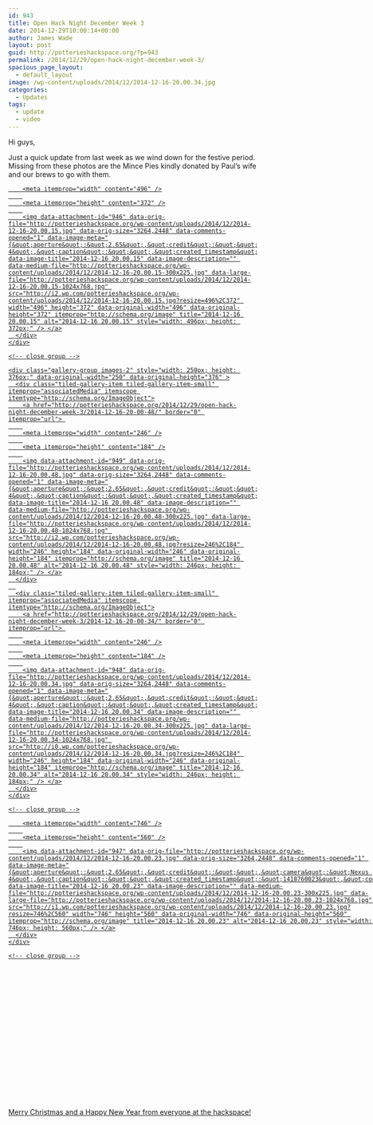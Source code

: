 ```yaml
---
id: 943
title: Open Hack Night December Week 3
date: 2014-12-29T10:00:14+00:00
author: James Wade
layout: post
guid: http://potterieshackspace.org/?p=943
permalink: /2014/12/29/open-hack-night-december-week-3/
spacious_page_layout:
  - default_layout
image: /wp-content/uploads/2014/12/2014-12-16-20.00.34.jpg
categories:
  - Updates
tags:
  - update
  - video
---
```

Hi guys,

Just a quick update from last week as we wind down for the festive period. Missing from these photos are the Mince Pies kindly donated by Paul&#8217;s wife and our brews to go with them.

<div class="tiled-gallery type-rectangular tiled-gallery-unresized" data-original-width="750" data-carousel-extra='{&quot;blog_id&quot;:1,&quot;permalink&quot;:&quot;http:\/\/potterieshackspace.org\/2014\/12\/29\/open-hack-night-december-week-3\/&quot;,&quot;likes_blog_id&quot;:72703358}' itemscope itemtype="http://schema.org/ImageGallery" >
  <div class="gallery-row" style="width: 750px; height: 376px;" data-original-width="750" data-original-height="376" >
    <div class="gallery-group images-1" style="width: 500px; height: 376px;" data-original-width="500" data-original-height="376" >
      <div class="tiled-gallery-item tiled-gallery-item-large" itemprop="associatedMedia" itemscope itemtype="http://schema.org/ImageObject">
        <a href="http://potterieshackspace.org/2014/12/29/open-hack-night-december-week-3/2014-12-16-20-00-15/" border="0" itemprop="url"> 
        
        <meta itemprop="width" content="496" />
        
        <meta itemprop="height" content="372" />
        
        <img data-attachment-id="946" data-orig-file="http://potterieshackspace.org/wp-content/uploads/2014/12/2014-12-16-20.00.15.jpg" data-orig-size="3264,2448" data-comments-opened="1" data-image-meta="{&quot;aperture&quot;:&quot;2.65&quot;,&quot;credit&quot;:&quot;&quot;,&quot;camera&quot;:&quot;Nexus 4&quot;,&quot;caption&quot;:&quot;&quot;,&quot;created_timestamp&quot;:&quot;1418760015&quot;,&quot;copyright&quot;:&quot;&quot;,&quot;focal_length&quot;:&quot;4.6&quot;,&quot;iso&quot;:&quot;700&quot;,&quot;shutter_speed&quot;:&quot;0.05&quot;,&quot;title&quot;:&quot;&quot;,&quot;orientation&quot;:&quot;0&quot;}" data-image-title="2014-12-16 20.00.15" data-image-description="" data-medium-file="http://potterieshackspace.org/wp-content/uploads/2014/12/2014-12-16-20.00.15-300x225.jpg" data-large-file="http://potterieshackspace.org/wp-content/uploads/2014/12/2014-12-16-20.00.15-1024x768.jpg" src="http://i2.wp.com/potterieshackspace.org/wp-content/uploads/2014/12/2014-12-16-20.00.15.jpg?resize=496%2C372" width="496" height="372" data-original-width="496" data-original-height="372" itemprop="http://schema.org/image" title="2014-12-16 20.00.15" alt="2014-12-16 20.00.15" style="width: 496px; height: 372px;" /> </a>
      </div>
    </div>
    
    <!-- close group -->
    
    <div class="gallery-group images-2" style="width: 250px; height: 376px;" data-original-width="250" data-original-height="376" >
      <div class="tiled-gallery-item tiled-gallery-item-small" itemprop="associatedMedia" itemscope itemtype="http://schema.org/ImageObject">
        <a href="http://potterieshackspace.org/2014/12/29/open-hack-night-december-week-3/2014-12-16-20-00-48/" border="0" itemprop="url"> 
        
        <meta itemprop="width" content="246" />
        
        <meta itemprop="height" content="184" />
        
        <img data-attachment-id="949" data-orig-file="http://potterieshackspace.org/wp-content/uploads/2014/12/2014-12-16-20.00.48.jpg" data-orig-size="3264,2448" data-comments-opened="1" data-image-meta="{&quot;aperture&quot;:&quot;2.65&quot;,&quot;credit&quot;:&quot;&quot;,&quot;camera&quot;:&quot;Nexus 4&quot;,&quot;caption&quot;:&quot;&quot;,&quot;created_timestamp&quot;:&quot;1418760048&quot;,&quot;copyright&quot;:&quot;&quot;,&quot;focal_length&quot;:&quot;4.6&quot;,&quot;iso&quot;:&quot;600&quot;,&quot;shutter_speed&quot;:&quot;0.05&quot;,&quot;title&quot;:&quot;&quot;,&quot;orientation&quot;:&quot;0&quot;}" data-image-title="2014-12-16 20.00.48" data-image-description="" data-medium-file="http://potterieshackspace.org/wp-content/uploads/2014/12/2014-12-16-20.00.48-300x225.jpg" data-large-file="http://potterieshackspace.org/wp-content/uploads/2014/12/2014-12-16-20.00.48-1024x768.jpg" src="http://i2.wp.com/potterieshackspace.org/wp-content/uploads/2014/12/2014-12-16-20.00.48.jpg?resize=246%2C184" width="246" height="184" data-original-width="246" data-original-height="184" itemprop="http://schema.org/image" title="2014-12-16 20.00.48" alt="2014-12-16 20.00.48" style="width: 246px; height: 184px;" /> </a>
      </div>
      
      <div class="tiled-gallery-item tiled-gallery-item-small" itemprop="associatedMedia" itemscope itemtype="http://schema.org/ImageObject">
        <a href="http://potterieshackspace.org/2014/12/29/open-hack-night-december-week-3/2014-12-16-20-00-34/" border="0" itemprop="url"> 
        
        <meta itemprop="width" content="246" />
        
        <meta itemprop="height" content="184" />
        
        <img data-attachment-id="948" data-orig-file="http://potterieshackspace.org/wp-content/uploads/2014/12/2014-12-16-20.00.34.jpg" data-orig-size="3264,2448" data-comments-opened="1" data-image-meta="{&quot;aperture&quot;:&quot;2.65&quot;,&quot;credit&quot;:&quot;&quot;,&quot;camera&quot;:&quot;Nexus 4&quot;,&quot;caption&quot;:&quot;&quot;,&quot;created_timestamp&quot;:&quot;1418760034&quot;,&quot;copyright&quot;:&quot;&quot;,&quot;focal_length&quot;:&quot;4.6&quot;,&quot;iso&quot;:&quot;1200&quot;,&quot;shutter_speed&quot;:&quot;0.05&quot;,&quot;title&quot;:&quot;&quot;,&quot;orientation&quot;:&quot;0&quot;}" data-image-title="2014-12-16 20.00.34" data-image-description="" data-medium-file="http://potterieshackspace.org/wp-content/uploads/2014/12/2014-12-16-20.00.34-300x225.jpg" data-large-file="http://potterieshackspace.org/wp-content/uploads/2014/12/2014-12-16-20.00.34-1024x768.jpg" src="http://i0.wp.com/potterieshackspace.org/wp-content/uploads/2014/12/2014-12-16-20.00.34.jpg?resize=246%2C184" width="246" height="184" data-original-width="246" data-original-height="184" itemprop="http://schema.org/image" title="2014-12-16 20.00.34" alt="2014-12-16 20.00.34" style="width: 246px; height: 184px;" /> </a>
      </div>
    </div>
    
    <!-- close group -->
  </div>
  
  <!-- close row -->
  
  <div class="gallery-row" style="width: 750px; height: 564px;" data-original-width="750" data-original-height="564" >
    <div class="gallery-group images-1" style="width: 750px; height: 564px;" data-original-width="750" data-original-height="564" >
      <div class="tiled-gallery-item tiled-gallery-item-large" itemprop="associatedMedia" itemscope itemtype="http://schema.org/ImageObject">
        <a href="http://potterieshackspace.org/2014/12/29/open-hack-night-december-week-3/2014-12-16-20-00-23/" border="0" itemprop="url"> 
        
        <meta itemprop="width" content="746" />
        
        <meta itemprop="height" content="560" />
        
        <img data-attachment-id="947" data-orig-file="http://potterieshackspace.org/wp-content/uploads/2014/12/2014-12-16-20.00.23.jpg" data-orig-size="3264,2448" data-comments-opened="1" data-image-meta="{&quot;aperture&quot;:&quot;2.65&quot;,&quot;credit&quot;:&quot;&quot;,&quot;camera&quot;:&quot;Nexus 4&quot;,&quot;caption&quot;:&quot;&quot;,&quot;created_timestamp&quot;:&quot;1418760023&quot;,&quot;copyright&quot;:&quot;&quot;,&quot;focal_length&quot;:&quot;4.6&quot;,&quot;iso&quot;:&quot;800&quot;,&quot;shutter_speed&quot;:&quot;0.05&quot;,&quot;title&quot;:&quot;&quot;,&quot;orientation&quot;:&quot;0&quot;}" data-image-title="2014-12-16 20.00.23" data-image-description="" data-medium-file="http://potterieshackspace.org/wp-content/uploads/2014/12/2014-12-16-20.00.23-300x225.jpg" data-large-file="http://potterieshackspace.org/wp-content/uploads/2014/12/2014-12-16-20.00.23-1024x768.jpg" src="http://i1.wp.com/potterieshackspace.org/wp-content/uploads/2014/12/2014-12-16-20.00.23.jpg?resize=746%2C560" width="746" height="560" data-original-width="746" data-original-height="560" itemprop="http://schema.org/image" title="2014-12-16 20.00.23" alt="2014-12-16 20.00.23" style="width: 746px; height: 560px;" /> </a>
      </div>
    </div>
    
    <!-- close group -->
  </div>
  
  <!-- close row -->
</div>

<span class="embed-youtube" style="text-align:center; display: block;"></span>

Merry Christmas and a Happy New Year from everyone at the hackspace!